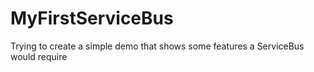 # MyFirstServiceBus
Trying to create a simple demo that shows some features a ServiceBus would require
